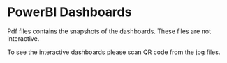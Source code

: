 # PowerBI Dashboards
Pdf files contains the snapshots of the dashboards. These files are not interactive.

To see the interactive dashboards please scan QR code from the jpg files.
